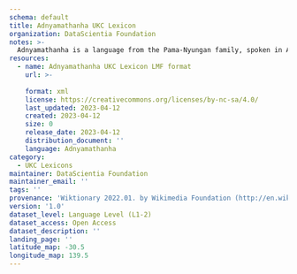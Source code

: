 ```yaml
---
schema: default
title: Adnyamathanha UKC Lexicon
organization: DataScientia Foundation
notes: >-
  Adnyamathanha is a language from the Pama-Nyungan family, spoken in Australia. The UKC Lexicon of Adnyamathanha is represented as a lexico-semantic network. It consists of words, word senses, synsets, as well as sense-level and synset-level relationships.
resources:
  - name: Adnyamathanha UKC Lexicon LMF format
    url: >-
      
    format: xml
    license: https://creativecommons.org/licenses/by-nc-sa/4.0/
    last_updated: 2023-04-12
    created: 2023-04-12
    size: 0
    release_date: 2023-04-12
    distribution_document: ''
    language: Adnyamathanha
category:
  - UKC Lexicons
maintainer: DataScientia Foundation
maintainer_email: ''
tags: ''
provenance: 'Wiktionary 2022.01. by Wikimedia Foundation (http://en.wiktionary.org); Princeton WordNet 2.1 by Princeton University (https://wordnet.princeton.edu)'
version: '1.0'
dataset_level: Language Level (L1-2)
dataset_access: Open Access
dataset_description: ''
landing_page: ''
latitude_map: -30.5
longitude_map: 139.5
---
```

